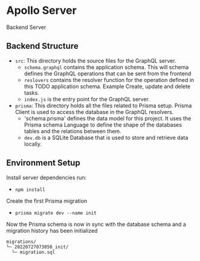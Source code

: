 # Apollo Server
Backend Server

## Backend Structure
* `src`: This directory holds the source files for the GraphQL server.
  * `schema.graphql` contains the application schema. This will schema defines the GraphQL operations that can be sent
from the frontend
  * `reslovers` contains the resolver function for the operation defined in this TODO application schema. Example Create,
update and delete tasks.
  * `index.js` is the entry point for the GraphQL server.
* `prisma`: This directory holds all the files related to Prisma setup. Prisma Client is used to access the database in
the GraphQL resolvers.
  * 'schema.prisma' defines the data model for this project.  It uses the Prisma schema Language to define the shape of the 
databases tables and the relations between them.
  * `dev.db` is a SQLite Database that is used to store and retrieve data locally.

## Environment Setup
Install server dependencies run:<br>
* `npm install` 

Create the first Prisma migration
* `prisma migrate dev --name init`<br>

Now the Prisma schema is now in sync with the database schema and a migration history has been initialized
```
migrations/
└─ 20220727073050_init/
  └─ migration.sql
```
